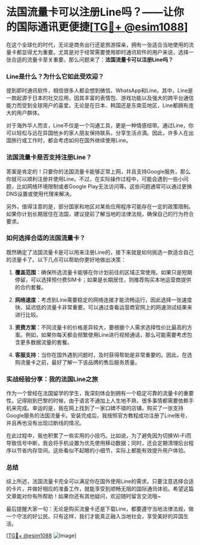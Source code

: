 # 法国流量卡可以注册Line吗？——让你的国际通讯更便捷[[TG💪+ @esim1088](https://t.me/s/esim1088)]

在这个全球化的时代，无论是商务出行还是旅游探亲，拥有一张适合当地使用的流量卡都显得尤为重要。尤其是对于经常需要使用即时通讯软件的用户来说，选择一张合适的流量卡至关重要。那么问题来了：**法国流量卡可以注册Line吗？**

### Line是什么？为什么它如此受欢迎？

提到即时通讯软件，相信很多人都会想到微信、WhatsApp和Line。其中，Line是一款起源于日本的社交应用，因其丰富的表情包、游戏功能以及强大的跨平台通信能力而受到全球用户的喜爱。无论是在日本、韩国还是东南亚地区，Line都拥有庞大的用户群体。

对于海外华人而言，Line不仅是一个沟通工具，更是一种情感纽带。通过Line，你可以轻松与远在异国他乡的家人朋友保持联系，分享生活点滴。因此，许多人在出国旅行或工作时，都会考虑如何在国外继续使用Line。

### 法国流量卡是否支持注册Line？

答案是肯定的！只要你的法国流量卡能够正常上网，并且支持Google服务，那么你就可以顺利注册并使用Line。不过，在实际操作过程中，可能会遇到一些小问题，比如网络环境限制或者Google Play无法访问等。这些问题通常可以通过更换DNS设置或使用代理来解决。

另外，值得注意的是，部分国家和地区对某些应用程序可能存在一定的政策限制。如果你计划长期居住在法国，建议提前了解当地的法律法规，确保自己的行为符合要求。

### 如何选择合适的法国流量卡？

既然确定了法国流量卡是可以用来注册Line的，接下来就是如何挑选一款适合自己的流量卡了。以下几点可以帮助你更好地做出决策：

1. **覆盖范围**：确保所选流量卡能够在你计划前往的区域正常使用。如果只是短期停留，可以选择预付费SIM卡；如果是长期居住，则推荐购买本地运营商提供的合约套餐。
   
2. **网络速度**：考虑到Line需要稳定的网络连接才能流畅运行，因此选择一张速度快、延迟低的流量卡非常重要。可以通过查看运营商官网上的网速测试结果来进行比较。

3. **资费方案**：不同流量卡的价格差异较大，要根据个人需求选择性价比最高的方案。例如，如果你每天都会频繁使用Line进行视频通话，那么可能需要考虑包含更多数据流量的套餐。

4. **客服支持**：当你在国外遇到问题时，及时获得帮助是非常重要的。因此，在选购流量卡之前，最好了解一下该品牌的售后服务质量。

### 实战经验分享：我的法国Line之旅

作为一个曾经在法国留学的学生，我深刻体会到拥有一个稳定可靠的流量卡的重要性。记得刚到巴黎的时候，由于语言不通加上人生地不熟，很多事情都需要依赖手机来完成。幸运的是，我在网上找到了一家口碑不错的店铺，购买了一张支持Google服务的法国流量卡。安装完成后，我按照官方教程成功注册了Line账号，并且再也没有出现过断线的情况。

在此过程中，我也积累了一些实用的小技巧。比如说，为了避免因为切换Wi-Fi而导致信号中断，我会将手机设置为优先使用移动数据；同时，还会定期清理后台程序以节省内存空间。这些看似不起眼的小细节，实际上都能有效提升用户体验。

### 总结

综上所述，法国流量卡完全可以满足你在国外使用Line的需求。只要注意选择合适的卡片，并做好相应的准备工作，就能享受到顺畅无阻的国际通讯体验。希望这篇文章能对你有所帮助！如果你还有其他疑问，欢迎随时留言交流哦~

最后提醒大家一句：无论是购买流量卡还是下载Line，都要遵守当地法律法规，做一个守法的好公民。只有这样，我们才能真正融入当地社会，享受美好的异国生活。

[[TG💪+ @esim1088](https://t.me/s/esim1088) ![Image](https://i.postimg.cc/4NQfJmqS/Snipaste-2025-05-13-00-14-12.png)]